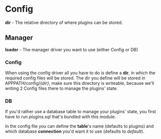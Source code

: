 # Config

**dir** - The relative directory of where plugins can be stored.

## Manager
**loader** - The manager driver you want to use (either Config or DB)

### Config
When using the config driver all you have to do is define a **dir**, in which the required config files will be stored. The dir you define will be stored in APPPATH/config/*{dir}*, make sure this directory is writeable, because we'll writing 2 Config files there to manage the plugins' state.

### DB
If you'd rather use a database table to manage your plugins' state, you first have to run *plugins.sql* that's bundled with this module.

In the config file you can define the **table**'s name (defaults to plugins) and which database **connection** you'd want it to use (defaults to *default*).